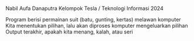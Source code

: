 Nabil Aufa Danaputra
Kelompok Tesla / Teknologi Informasi 2024

Program berisi permainan suit (batu, gunting, kertas) melawan komputer
Kita menentukan pilihan, lalu akan diproses komputer mengeluarkan pilihan
Output terakhir, apakah kita menang, kalah, atau seri
